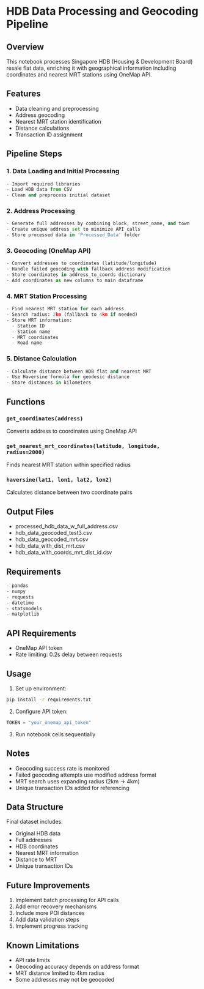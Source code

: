 # HDB Data Processing and Geocoding Pipeline

## Overview
This notebook processes Singapore HDB (Housing & Development Board) resale flat data, enriching it with geographical information including coordinates and nearest MRT stations using OneMap API.

## Features
- Data cleaning and preprocessing
- Address geocoding
- Nearest MRT station identification
- Distance calculations
- Transaction ID assignment

## Pipeline Steps

### 1. Data Loading and Initial Processing
```python
- Import required libraries
- Load HDB data from CSV
- Clean and preprocess initial dataset
```

### 2. Address Processing
```python
- Generate full addresses by combining block, street_name, and town
- Create unique address set to minimize API calls
- Store processed data in 'Processed_Data' folder
```

### 3. Geocoding (OneMap API)
```python
- Convert addresses to coordinates (latitude/longitude)
- Handle failed geocoding with fallback address modification
- Store coordinates in address_to_coords dictionary
- Add coordinates as new columns to main dataframe
```

### 4. MRT Station Processing
```python
- Find nearest MRT station for each address
- Search radius: 2km (fallback to 4km if needed)
- Store MRT information:
  - Station ID
  - Station name
  - MRT coordinates
  - Road name
```

### 5. Distance Calculation
```python
- Calculate distance between HDB flat and nearest MRT
- Use Haversine formula for geodesic distance
- Store distances in kilometers
```

## Functions

### `get_coordinates(address)`
Converts address to coordinates using OneMap API

### `get_nearest_mrt_coordinates(latitude, longitude, radius=2000)`
Finds nearest MRT station within specified radius

### `haversine(lat1, lon1, lat2, lon2)`
Calculates distance between two coordinate pairs

## Output Files
- processed_hdb_data_w_full_address.csv
- hdb_data_geocoded_test3.csv
- hdb_data_geocoded_mrt.csv
- hdb_data_with_dist_mrt.csv
- hdb_data_with_coords_mrt_dist_id.csv

## Requirements
```python
- pandas
- numpy
- requests
- datetime
- statsmodels
- matplotlib
```

## API Requirements
- OneMap API token
- Rate limiting: 0.2s delay between requests

## Usage
1. Set up environment:
```bash
pip install -r requirements.txt
```

2. Configure API token:
```python
TOKEN = "your_onemap_api_token"
```

3. Run notebook cells sequentially

## Notes
- Geocoding success rate is monitored
- Failed geocoding attempts use modified address format
- MRT search uses expanding radius (2km → 4km)
- Unique transaction IDs added for referencing

## Data Structure
Final dataset includes:
- Original HDB data
- Full addresses
- HDB coordinates
- Nearest MRT information
- Distance to MRT
- Unique transaction IDs

## Future Improvements
1. Implement batch processing for API calls
2. Add error recovery mechanisms
3. Include more POI distances
4. Add data validation steps
5. Implement progress tracking

## Known Limitations
- API rate limits
- Geocoding accuracy depends on address format
- MRT distance limited to 4km radius
- Some addresses may not be geocoded